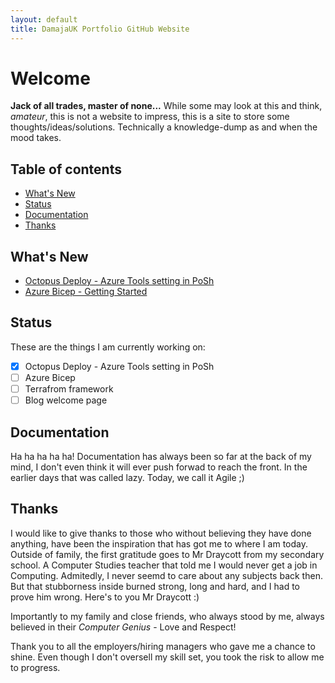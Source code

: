 ```yaml
---
layout: default
title: DamajaUK Portfolio GitHub Website
---
```


# Welcome

**Jack of all trades, master of none...**
While some may look at this and think, *amateur*, this is not a website to impress, this is a site to store some thoughts/ideas/solutions. 
Technically a knowledge-dump as and when the mood takes. 

## Table of contents

- [What's New](#whats-new)
- [Status](#status)
- [Documentation](#documentation)
- [Thanks](#thanks)

## What's New

- [Octopus Deploy - Azure Tools setting in PoSh](https://d4majauk.github.io/Portfolio/octopusdeploy/2022/09/06/octopus-deploy-azure-tools.html)
- [Azure Bicep - Getting Started](https://d4majauk.github.io/Portfolio/bicep/2022/08/28/azure-bicep-main-page.html)

## Status

These are the things I am currently working on:

  - [x] Octopus Deploy - Azure Tools setting in PoSh
  - [ ] Azure Bicep
  - [ ] Terrafrom framework
  - [ ] Blog welcome page

## Documentation

Ha ha ha ha ha! Documentation has always been so far at the back of my mind, I don't even think it will ever push forwad to reach the front. 
In the earlier days that was called lazy. Today, we call it Agile ;)

## Thanks

I would like to give thanks to those who without believing they have done anything, have been the inspiration that has got me to where I am today.
Outside of family, the first gratitude goes to Mr Draycott from my secondary school. A Computer Studies teacher that told me I would never get a job in Computing.
Admitedly, I never seemd to care about any subjects back then. But that stubborness inside burned strong, long and hard, and I had to prove him wrong. 
Here's to you Mr Draycott :)

Importantly to my family and close friends, who always stood by me, always believed in their *Computer Genius* - Love and Respect!

Thank you to all the employers/hiring managers who gave me a chance to shine. Even though I don't oversell my skill set, you took the risk to allow me to progress.
